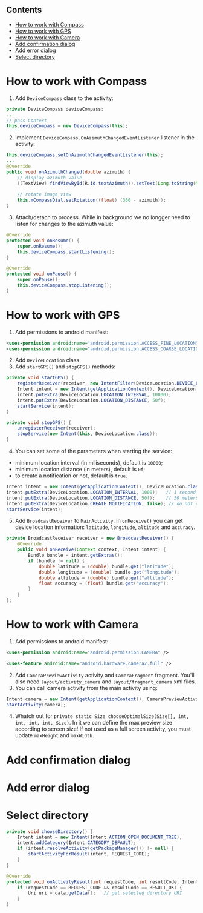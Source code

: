 ## Contents

* [How to work with Compass](#how-to-work-with-compass)
* [How to work with GPS](#how-to-work-with-gps)
* [How to work with Camera](#how-to-work-with-camera)
* [Add confirmation dialog](#add-confirmation-dialog)
* [Add error dialog](#add-error-dialog)
* [Select directory](#select-directory)

# How to work with Compass
1. Add `DeviceCompass` class to the activity:
```java
private DeviceCompass deviceCompass;
...
// pass Context
this.deviceCompass = new DeviceCompass(this);
```
2. Implement `DeviceCompass.OnAzimuthChangedEventListener` listener in the activity:
```java
this.deviceCompass.setOnAzimuthChangedEventListener(this);
...
@Override
public void onAzimuthChanged(double azimuth) {
    // display azimuth value
    ((TextView) findViewById(R.id.textAzimuth)).setText(Long.toString(Math.round(azimuth)));
    
    // rotate image view
    this.mCompassDial.setRotation((float) (360 - azimuth));
}
```
3. Attach/detach to process. While in background we no longger need to listen for changes to the azimuth value:
```java
@Override
protected void onResume() {
    super.onResume();
    this.deviceCompass.startListening();
}

@Override
protected void onPause() {
    super.onPause();
    this.deviceCompass.stopListening();
}
```

# How to work with GPS
1. Add permissions to android manifest:
```xml
<uses-permission android:name="android.permission.ACCESS_FINE_LOCATION" />
<uses-permission android:name="android.permission.ACCESS_COARSE_LOCATION" />
```
2. Add `DeviceLocation` class
3. Add `startGPS()` and `stopGPS()` methods:
```java
private void startGPS() {
    registerReceiver(receiver, new IntentFilter(DeviceLocation.DEVICE_LOCATION));
    Intent intent = new Intent(getApplicationContext(), DeviceLocation.class);
    intent.putExtra(DeviceLocation.LOCATION_INTERVAL, 10000);
    intent.putExtra(DeviceLocation.LOCATION_DISTANCE, 50f);
    startService(intent);
}

private void stopGPS() {
    unregisterReceiver(receiver);
    stopService(new Intent(this, DeviceLocation.class));
}
```
4. You can set some of the parameters when starting the service:
- minimum location interval (in miliseconds), default is `10000`;
- minimum location distance (in meters), default is `0f`;
- to create a notification or not, default is `true`.
```java
Intent intent = new Intent(getApplicationContext(), DeviceLocation.class);
intent.putExtra(DeviceLocation.LOCATION_INTERVAL, 1000);   // 1 second
intent.putExtra(DeviceLocation.LOCATION_DISTANCE, 50f);    // 50 meters
intent.putExtra(DeviceLocation.CREATE_NOTIFICATION, false); // do not create a notification
startService(intent);
```
5. Add `BroadcastReceiver` to `MainActivity`. In `onReceive()` you can get device location information: `latitude`, `longitude`, `altitude` and `accuracy`. 
```java
private BroadcastReceiver receiver = new BroadcastReceiver() {
    @Override
    public void onReceive(Context context, Intent intent) {
        Bundle bundle = intent.getExtras();
        if (bundle != null) {
            double latitude = (double) bundle.get("latitude");
            double longitude = (double) bundle.get("longitude");
            double altitude = (double) bundle.get("altitude");
            float accuracy = (float) bundle.get("accuracy");            
        }
    }
};
```
# How to work with Camera
1. Add permissions to android manifest:
```xml
<uses-permission android:name="android.permission.CAMERA" />

<uses-feature android:name="android.hardware.camera2.full" />
```
2. Add `CameraPreviewActivity` activity and `CameraFragment` fragment. You'll also need `layout/activity_camera` and `layout/fragment_camera` xml files.
3. You can call camera activity from the main activity using:
```java
Intent camera = new Intent(getApplicationContext(), CameraPreviewActivity.class);
startActivity(camera);
```
4. Whatch out for `private static Size chooseOptimalSize(Size[], int, int, int, int, Size)`. In it we can define the max preview size according to screen size! If not used as a full screen activity, you must update `maxHeight` and `maxWidth`.
# Add confirmation dialog

# Add error dialog

# Select directory
```java
private void chooseDirectory() {
    Intent intent = new Intent(Intent.ACTION_OPEN_DOCUMENT_TREE);
    intent.addCategory(Intent.CATEGORY_DEFAULT);
    if (intent.resolveActivity(getPackageManager()) != null) {
        startActivityForResult(intent, REQUEST_CODE);
    }
}

@Override
protected void onActivityResult(int requestCode, int resultCode, Intent data) {
    if (requestCode == REQUEST_CODE && resultCode == RESULT_OK) {
        Uri uri = data.getData();   // get selected directory URI
    }
}
```